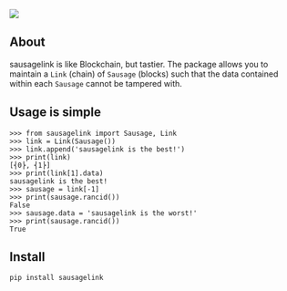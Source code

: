 ![](https://raw.githubusercontent.com/maxhumber/sausagelink/master/images/logo.png)

## About

sausagelink is like Blockchain, but tastier. The package allows you to maintain a `Link` (chain) of `Sausage` (blocks) such that the data contained within each `Sausage` cannot be tampered with.

## Usage is simple

```
>>> from sausagelink import Sausage, Link
>>> link = Link(Sausage())
>>> link.append('sausagelink is the best!')
>>> print(link)
[⎨0⎬, ⎨1⎬]
>>> print(link[1].data)
sausagelink is the best!
>>> sausage = link[-1]
>>> print(sausage.rancid())
False
>>> sausage.data = 'sausagelink is the worst!'
>>> print(sausage.rancid())
True
```

## Install

`pip install sausagelink`
